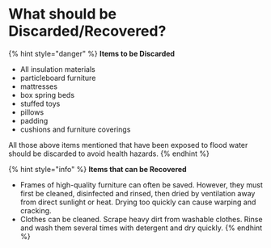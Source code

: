 # What should be Discarded/Recovered?

{% hint style="danger" %}
**Items to be Discarded**

*  All insulation materials
* particleboard furniture
* mattresses
* box spring beds 
* stuffed toys
* pillows
* padding
* cushions and furniture coverings 

All those above items mentioned that have been exposed to flood water should be discarded to avoid health hazards.
{% endhint %}

{% hint style="info" %}
**Items that can be Recovered**

* Frames of high-quality furniture can often be saved. However, they must first be cleaned, disinfected and rinsed, then dried by ventilation away from direct sunlight or heat. Drying too quickly can cause warping and cracking.
* Clothes can be cleaned. Scrape heavy dirt from washable clothes. Rinse and wash them several times with detergent and dry quickly.
{% endhint %}

